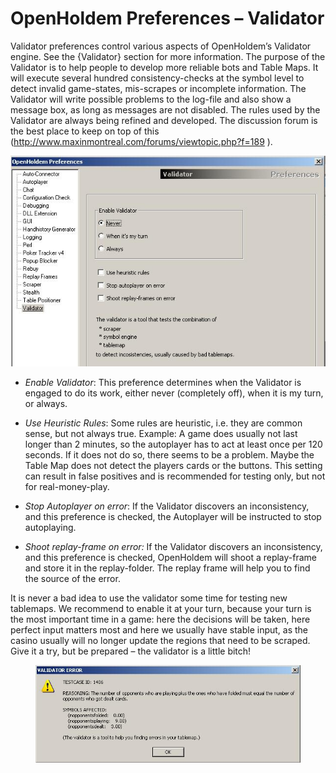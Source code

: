 # OpenHoldem Preferences – Validator

Validator preferences control various aspects of OpenHoldem’s Validator
engine. See the {Validator} section for more information. The purpose of
the Validator is to help people to develop more reliable bots and Table
Maps. It will execute several hundred consistency-checks at the symbol
level to detect invalid game-states, mis-scrapes or incomplete
information. The Validator will write possible problems to the log-file
and also show a message box, as long as messages are not disabled. The
rules used by the Validator are always being refined and developed. The
discussion forum is the best place to keep on top of this
(<a href="http://www.maxinmontreal.com/forums/viewtopic.php?f=189 "
class="uri">http://www.maxinmontreal.com/forums/viewtopic.php?f=189 </a>).

![image](images/preferences_validator.jpg)

- *Enable Validator*: This preference determines when the Validator is
  engaged to do its work, either never (completely off), when it is my
  turn, or always.

- *Use Heuristic Rules*: Some rules are heuristic, i.e. they are common
  sense, but not always true. Example: A game does usually not last
  longer than 2 minutes, so the autoplayer has to act at least once per
  120 seconds. If it does not do so, there seems to be a problem. Maybe
  the Table Map does not detect the players cards or the buttons. This
  setting can result in false positives and is recommended for testing
  only, but not for real-money-play.

- *Stop Autoplayer on error*: If the Validator discovers an
  inconsistency, and this preference is checked, the Autoplayer will be
  instructed to stop autoplaying.

- *Shoot replay-frame on error:* If the Validator discovers an
  inconsistency, and this preference is checked, OpenHoldem will shoot a
  replay-frame and store it in the replay-folder. The replay frame will
  help you to find the source of the error.

It is never a bad idea to use the validator some time for testing new
tablemaps. We recommend to enable it at your turn, because your turn is
the most important time in a game: here the decisions will be taken,
here perfect input matters most and here we usually have stable input,
as the casino usually will no longer update the regions that need to be
scraped. Give it a try, but be prepared – the validator is a little
bitch!

<figure>
<img
src="images/validator.jpg" />
</figure>
